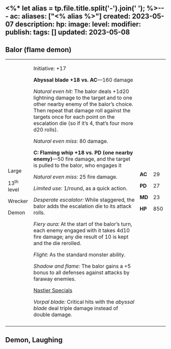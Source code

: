<%* let alias = tp.file.title.split('-').join(' '); %>---
ac: 
aliases: ["<% alias %>"]
created: 2023-05-07
description: 
hp: 
image: 
level: 
modifier: 
publish: 
tags: []
updated: 2023-05-08
---

## Balor (flame demon)

<table>
<colgroup>
<col style="width: 16%" />
<col style="width: 71%" />
<col style="width: 5%" />
<col style="width: 6%" />
</colgroup>
<tbody>
<tr class="odd">
<td><p>Large</p>
<p>13<sup>th</sup> level</p>
<p>Wrecker</p>
<p>Demon</p></td>
<td><p>Initiative: +17</p>
<p><strong>Abyssal blade +18 vs. AC</strong>—160 damage</p>
<p><em>Natural even hit:</em> The balor deals +1d20 lightning damage to
the target and to one other nearby enemy of the balor’s choice. Then
repeat that damage roll against the targets once for each point on the
escalation die (so if it’s 4, that’s four more d20 rolls).</p>
<p><em>Natural even miss:</em> 80 damage.</p>
<p><strong>C: Flaming whip +18 vs. PD (one nearby enemy)</strong>—50
fire damage, and the target is pulled to the balor, who engages it</p>
<p><em>Natural even miss:</em> 25 fire damage.</p>
<p><em>Limited use:</em> 1/round, as a quick action.</p>
<p><em>Desperate escalator:</em> While staggered, the balor adds the
escalation die to its attack rolls.</p>
<p><em>Fiery aura:</em> At the start of the balor’s turn, each enemy
engaged with it takes 4d10 fire damage; any die result of 10 is kept and
the die rerolled.</p>
<p><em>Flight:</em> As the standard monster ability.</p>
<p><em>Shadow and flame:</em> The balor gains a +5 bonus to all defenses
against attacks by faraway enemies.</p>
<p><u>Nastier Specials</u></p>
<p><em>Vorpal blade:</em> Critical hits with the <em>abyssal blade</em>
deal triple damage instead of double damage.</p></td>
<td><p><strong>AC</strong></p>
<p><strong>PD</strong></p>
<p><strong>MD</strong></p>
<p><strong>HP</strong></p></td>
<td><p>29</p>
<p>27</p>
<p>23</p>
<p>850</p></td>
</tr>
<tr class="even">
<td></td>
<td></td>
<td></td>
<td></td>
</tr>
</tbody>
</table>

## Demon, Laughing
